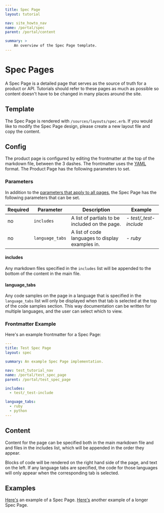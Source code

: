 ```yaml
---
title: Spec Page 
layout: tutorial

nav: site_howto_nav
name: /portal/spec 
parent: /portal/content

summary: > 
    An overview of the Spec Page template. 
---
```


# Spec Pages

A Spec Page is a detailed page that serves as the source of truth for a product or API. Tutorials should refer to these pages as much as possible so content doesn't have to be changed in many places around the site. 

## Template 

The Spec Page is rendered with `/sources/layouts/spec.erb`. If you would like to modify the Spec Page design, please create a new layout file and copy the content. 

## Config 

 The product page is configured by editing the frontmatter at the top of the markdown file, between the 3 dashes. The frontmatter uses the [YAML](https://en.wikipedia.org/wiki/YAML) format. The Product Page has the following parameters to set.

### Parameters

In addition to the [parameters that apply to all pages](), the Spec Page has the following parameters that can be set.
 
Required | Parameter | Description | Example 
---------|-----------|-------------|--------
no | `includes` | A list of partials to be included on the page. | *- test/_test-include* |
no | `language_tabs` | A list of code languages to display examples in. | *- ruby* |

#### includes 

Any markdown files specified in the `includes` list will be appended to the bottom of the content in the main file. 

#### language_tabs 

Any code samples on the page in a language that is specified in the `language_tabs` list will only be displayed when that tab is selected at the top of the code samples section. This way documentation can be written for multiple languages, and the user can select which to view. 

### Frontmatter Example 

Here's an example frontmatter for a Spec Page: 

```YAML
---
title: Test Spec Page
layout: spec

summary: An example Spec Page implementation.

nav: test_tutorial_nav
name: /portal/test_spec_page
parent: /portal/test_spec_page

includes:
  - test/_test-include

language_tabs: 
  - ruby 
  - python
---
```

## Content 

Content for the page can be specified both in the main markdown file and and files in the includes list, which will be appended in the order they appear. 

Blocks of code will be rendered on the right hand side of the page, and text on the left. If any language tabs are specified, the code for those languages will only appear when the corresponding tab is selected. 

## Examples 

[Here's](/portal/test_spec_page.html) an example of a Spec Page. [Here's](/portal/test_spec_page_android.html) another example of a longer Spec Page.